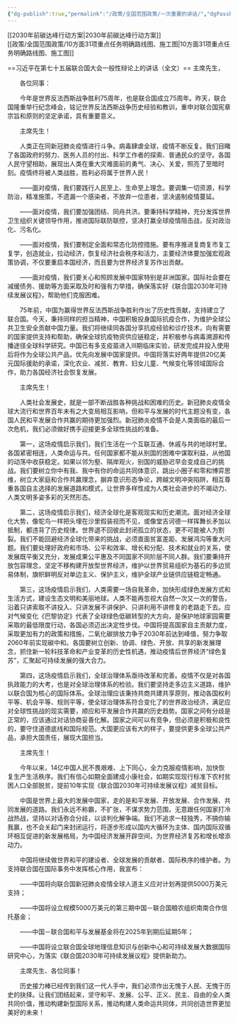 ```yaml
---
{"dg-publish":true,"permalink":"/政策/全国范围政策/一次重要的讲话/","dgPassFrontmatter":true}
---
```


[[2030年前碳达峰行动方案\|2030年前碳达峰行动方案]]    
[[政策/全国范围政策/10方面31项重点任务明确路线图、施工图\|10方面31项重点任务明确路线图、施工图]]

==习近平在第七十五届联合国大会一般性辩论上的讲话（全文）==
主席先生，

　　各位同事：

　　今年是世界反法西斯战争胜利75周年，也是联合国成立75周年。昨天，联合国隆重举行纪念峰会，铭记世界反法西斯战争历史经验和教训，重申对联合国宪章宗旨和原则的坚定承诺，具有重要意义。

　　主席先生！

　　人类正在同新冠肺炎疫情进行斗争。病毒肆虐全球，疫情不断反复。我们目睹了各国政府的努力、医务人员的付出、科学工作者的探索、普通民众的坚守。各国人民守望相助，展现出人类在重大灾难面前的勇气、决心、关爱，照亮了至暗时刻。疫情终将被人类战胜，胜利必将属于世界人民！

　　——面对疫情，我们要践行人民至上、生命至上理念。要调集一切资源，科学防治，精准施策，不遗漏一个感染者，不放弃一位患者，坚决遏制疫情蔓延。

　　——面对疫情，我们要加强团结、同舟共济。要秉持科学精神，充分发挥世界卫生组织关键领导作用，推进国际联防联控，坚决打赢全球疫情阻击战，反对政治化、污名化。

　　——面对疫情，我们要制定全面和常态化防控措施。要有序推进复商复市复工复学，创造就业，拉动经济，恢复经济社会秩序和活力，主要经济体要加强宏观政策协调，不仅要重启本国经济，而且要为世界经济复苏作出贡献。

　　——面对疫情，我们要关心和照顾发展中国家特别是非洲国家。国际社会要在减缓债务、援助等方面采取及时和强有力举措，确保落实好《联合国2030年可持续发展议程》，帮助他们克服困难。

　　75年前，中国为赢得世界反法西斯战争胜利作出了历史性贡献，支持建立了联合国。今天，秉持同样的担当精神，中国积极投身国际抗疫合作，为维护全球公共卫生安全贡献中国力量。我们将继续同各国分享抗疫经验和诊疗技术，向有需要的国家提供支持和帮助，确保全球抗疫物资供应链稳定，并积极参与病毒溯源和传播途径全球科学研究。中国已有多支疫苗进入Ⅲ期临床实验，研发完成并投入使用后将作为全球公共产品，优先向发展中国家提供。中国将落实好两年提供20亿美元国际援助的承诺，深化农业、减贫、教育、妇女儿童、气候变化等领域国际合作，助力各国经济社会恢复发展。

　　主席先生！

　　人类社会发展史，就是一部不断战胜各种挑战和困难的历史。新冠肺炎疫情全球大流行和世界百年未有之大变局相互影响，但和平与发展的时代主题没有变，各国人民和平发展合作共赢的期待更加强烈。新冠肺炎疫情不会是人类面临的最后一次危机，我们必须做好携手迎接更多全球性挑战的准备。

　　第一，这场疫情启示我们，我们生活在一个互联互通、休戚与共的地球村里。各国紧密相连，人类命运与共。任何国家都不能从别国的困难中谋取利益，从他国的动荡中收获稳定。如果以邻为壑、隔岸观火，别国的威胁迟早会变成自己的挑战。我们要树立你中有我、我中有你的命运共同体意识，跳出小圈子和零和博弈思维，树立大家庭和合作共赢理念，摒弃意识形态争论，跨越文明冲突陷阱，相互尊重各国自主选择的发展道路和模式，让世界多样性成为人类社会进步的不竭动力、人类文明多姿多彩的天然形态。

　　第二，这场疫情启示我们，经济全球化是客观现实和历史潮流。面对经济全球化大势，像鸵鸟一样把头埋在沙里假装视而不见，或像堂吉诃德一样挥舞长矛加以抵制，都违背了历史规律。世界退不回彼此封闭孤立的状态，更不可能被人为割裂。我们不能回避经济全球化带来的挑战，必须直面贫富差距、发展鸿沟等重大问题。我们要处理好政府和市场、公平和效率、增长和分配、技术和就业的关系，使发展既平衡又充分，发展成果公平惠及不同国家不同阶层不同人群。我们要秉持开放包容理念，坚定不移构建开放型世界经济，维护以世界贸易组织为基石的多边贸易体制，旗帜鲜明反对单边主义、保护主义，维护全球产业链供应链稳定畅通。

　　第三，这场疫情启示我们，人类需要一场自我革命，加快形成绿色发展方式和生活方式，建设生态文明和美丽地球。人类不能再忽视大自然一次又一次的警告，沿着只讲索取不讲投入、只讲发展不讲保护、只讲利用不讲修复的老路走下去。应对气候变化《巴黎协定》代表了全球绿色低碳转型的大方向，是保护地球家园需要采取的最低限度行动，各国必须迈出决定性步伐。中国将提高国家自主贡献力度，采取更加有力的政策和措施，二氧化碳排放力争于2030年前达到峰值，努力争取2060年前实现碳中和。各国要树立创新、协调、绿色、开放、共享的新发展理念，抓住新一轮科技革命和产业变革的历史性机遇，推动疫情后世界经济“绿色复苏”，汇聚起可持续发展的强大合力。

　　第四，这场疫情启示我们，全球治理体系亟待改革和完善。疫情不仅是对各国执政能力的大考，也是对全球治理体系的检验。我们要坚持走多边主义道路，维护以联合国为核心的国际体系。全球治理应该秉持共商共建共享原则，推动各国权利平等、机会平等、规则平等，使全球治理体系符合变化了的世界政治经济，满足应对全球性挑战的现实需要，顺应和平发展合作共赢的历史趋势。国家之间有分歧是正常的，应该通过对话协商妥善化解。国家之间可以有竞争，但必须是积极和良性的，要守住道德底线和国际规范。大国更应该有大的样子，要提供更多全球公共产品，承担大国责任，展现大国担当。

　　主席先生！

　　今年以来，14亿中国人民不畏艰难、上下同心，全力克服疫情影响，加快恢复生产生活秩序。我们有信心如期全面建成小康社会，如期实现现行标准下农村贫困人口全部脱贫，提前10年实现《联合国2030年可持续发展议程》减贫目标。

　　中国是世界上最大的发展中国家，走的是和平发展、开放发展、合作发展、共同发展的道路。我们永远不称霸，不扩张，不谋求势力范围，无意跟任何国家打冷战热战，坚持以对话弥合分歧，以谈判化解争端。我们不追求一枝独秀，不搞你输我赢，也不会关起门来封闭运行，将逐步形成以国内大循环为主体、国内国际双循环相互促进的新发展格局，为中国经济发展开辟空间，为世界经济复苏和增长增添动力。

　　中国将继续做世界和平的建设者、全球发展的贡献者、国际秩序的维护者。为支持联合国在国际事务中发挥核心作用，我宣布：

　　——中国将向联合国新冠肺炎疫情全球人道主义应对计划再提供5000万美元支持；

　　——中国将设立规模5000万美元的第三期中国－联合国粮农组织南南合作信托基金；

　　——中国－联合国和平与发展基金将在2025年到期后延期5年；

　　——中国将设立联合国全球地理信息知识与创新中心和可持续发展大数据国际研究中心，为落实《联合国2030年可持续发展议程》提供新助力。

　　主席先生、各位同事！

　　历史接力棒已经传到我们这一代人手中，我们必须作出无愧于人民、无愧于历史的抉择。让我们团结起来，坚守和平、发展、公平、正义、民主、自由的全人类共同价值，推动构建新型国际关系，推动构建人类命运共同体，共同创造世界更加美好的未来！